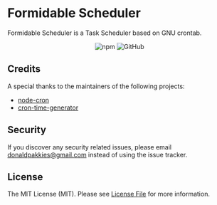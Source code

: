 # Formidable Scheduler

Formidable Scheduler is a Task Scheduler based on GNU crontab.

<center>

  ![npm](https://img.shields.io/npm/v/@formidablejs/scheduler)
  ![GitHub](https://img.shields.io/github/license/formidablejs/scheduler)

</center>

Credits
-------

A special thanks to the maintainers of the following projects:

- [node-cron](https://github.com/node-cron/node-cron)
- [cron-time-generator](https://github.com/trapcodeio/cron-time)

Security
-------

If you discover any security related issues, please email donaldpakkies@gmail.com instead of using the issue tracker.

License
-------

The MIT License (MIT). Please see [License File](LICENSE) for more information.
